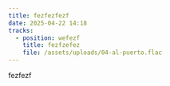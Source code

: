```yaml
---
title: fezfezfezf
date: 2025-04-22 14:18
tracks:
  - position: wefezf
    title: fezfzefez
    file: /assets/uploads/04-al-puerto.flac
---
```

fezfezf
